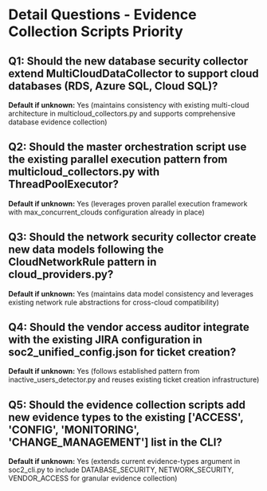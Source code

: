 # Detail Questions - Evidence Collection Scripts Priority

## Q1: Should the new database security collector extend MultiCloudDataCollector to support cloud databases (RDS, Azure SQL, Cloud SQL)?
**Default if unknown:** Yes (maintains consistency with existing multi-cloud architecture in multicloud_collectors.py and supports comprehensive database evidence collection)

## Q2: Should the master orchestration script use the existing parallel execution pattern from multicloud_collectors.py with ThreadPoolExecutor?
**Default if unknown:** Yes (leverages proven parallel execution framework with max_concurrent_clouds configuration already in place)

## Q3: Should the network security collector create new data models following the CloudNetworkRule pattern in cloud_providers.py?
**Default if unknown:** Yes (maintains data model consistency and leverages existing network rule abstractions for cross-cloud compatibility)

## Q4: Should the vendor access auditor integrate with the existing JIRA configuration in soc2_unified_config.json for ticket creation?
**Default if unknown:** Yes (follows established pattern from inactive_users_detector.py and reuses existing ticket creation infrastructure)

## Q5: Should the evidence collection scripts add new evidence types to the existing ['ACCESS', 'CONFIG', 'MONITORING', 'CHANGE_MANAGEMENT'] list in the CLI?
**Default if unknown:** Yes (extends current evidence-types argument in soc2_cli.py to include DATABASE_SECURITY, NETWORK_SECURITY, VENDOR_ACCESS for granular evidence collection)